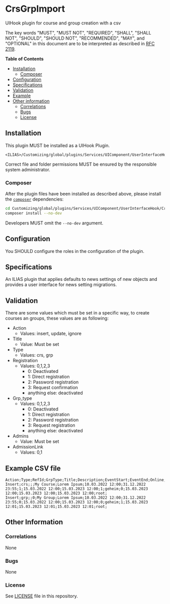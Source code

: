 # CrsGrpImport

UIHook plugin for course and group creation with a csv

The key words "MUST", "MUST NOT", "REQUIRED", "SHALL", "SHALL NOT", "SHOULD",
"SHOULD NOT", "RECOMMENDED", "MAY", and "OPTIONAL"
in this document are to be interpreted as described in
[RFC 2119](https://www.ietf.org/rfc/rfc2119.txt).

**Table of Contents**

* [Installation](#installation)
    * [Composer](#composer)
* [Configuration](#configuration)
* [Specifications](#specifications)
* [Validation](#validation)
* [Example](#example_csv_file)
* [Other information](#other-information)
    * [Correlations](#correlations)
    * [Bugs](#bugs)
    * [License](#license)

## Installation

This plugin MUST be installed as a UIHook Plugin.

	<ILIAS>/Customizing/global/plugins/Services/UIComponent/UserInterfaceHook/CrsGrpImport

Correct file and folder permissions MUST be
ensured by the responsible system administrator.

### Composer

After the plugin files have been installed as described above,
please install the [`composer`](https://getcomposer.org/) dependencies:

```bash
cd Customizing/global/plugins/Services/UIComponent/UserInterfaceHook/CrsGrpImport
composer install --no-dev
```

Developers MUST omit the `--no-dev` argument.

## Configuration

You SHOULD configure the roles in the configuration of the plugin.

## Specifications

An ILIAS plugin that applies defaults to news settings of new objects and provides
a user interface for news setting migrations.

## Validation
There are some values which must be set in a specific way, to create courses an groups, these values are as following:
* Action
  * Values: insert, update, ignore
* Title
  * Value: Must be set
* Type
  * Values: crs, grp
* Registration
  * Values: 0,1,2,3
    * 0: Deactivated
    * 1: Direct registration
    * 2: Password registration
    * 3: Request confirmation
    * anything else: deactivated
* Grp_type
  * Values: 0,1,2,3
    * 0: Deactivated
    * 1: Direct registration
    * 2: Password registration
    * 3: Request registration
    * anything else: deactivated
* Admins
  * Value: Must be set
* AdmissionLink
  * Values: 0,1

## Example CSV file
```
Action;Type;RefId;GrpType;Title;Description;EventStart;EventEnd;Online;AvailabilityStart;AvailabilityEnd;Registration;RegistrationPass;AdmissionLink;RegistrationStart;RegistrationEnd;UnsubscribeEnd;Admins; 
Insert;crs;;;My Course;Lorem Ipsum;10.03.2022 12:00;31.12.2022 23:55;1;15.03.2022 12:00;15.03.2023 12:00;1;geheim;0;15.03.2023 12:00;15.03.2023 12:00;15.03.2023 12:00;root;
Insert;grp;;0;My Group;Lorem Ipsum;10.03.2022 12:00;31.12.2022 23:55;0;15.03.2022 12:00;15.03.2023 12:00;0;geheim;1;15.03.2023 12:01;15.03.2023 12:01;15.03.2023 12:01;root;
```
## Other Information

### Correlations

None

### Bugs

None

### License

See [LICENSE](./LICENSE) file in this repository.